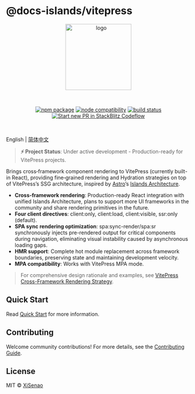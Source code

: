 # @docs-islands/vitepress

<p align="center">
  <a href="https://docs.senao.me/docs-islands/vitepress/core-concepts" target="_blank" rel="noopener noreferrer">  
    <img width="180" src="https://docs.senao.me/docs-islands/vitepress/islands-vitepress.svg" alt="logo">
  </a>
</p>
<br/>
<p align="center">
  <a href="https://npmjs.com/package/@docs-islands/vitepress"><img src="https://img.shields.io/npm/v/@docs-islands/vitepress.svg" alt="npm package"></a>
  <a href="https://nodejs.org/en/about/previous-releases"><img src="https://img.shields.io/node/v/@docs-islands/vitepress.svg" alt="node compatibility"></a>
  <a href="https://github.com/XiSenao/docs-islands/actions/workflows/ci.yml"><img src="https://github.com/XiSenao/docs-islands/actions/workflows/ci.yml/badge.svg?branch=main" alt="build status"></a>
  <a href="https://pr.new/XiSenao/docs-islands"><img src="https://developer.stackblitz.com/img/start_pr_dark_small.svg" alt="Start new PR in StackBlitz Codeflow"></a>
</p>
<br/>

English | [简体中文](./README.zh-CN.md)

> **⚡ Project Status**: Under active development - Production-ready for VitePress projects.

Brings cross‑framework component rendering to VitePress (currently built-in React), providing fine‑grained rendering and Hydration strategies on top of VitePress’s SSG architecture, inspired by [Astro](https://docs.astro.build/)’s [Islands Architecture](https://docs.astro.build/en/concepts/islands).

- **Cross‑framework rendering**: Production-ready React integration with unified Islands Architecture, plans to support more UI frameworks in the community and share rendering primitives in the future.
- **Four client directives**: client:only, client:load, client:visible, ssr:only (default).
- **SPA sync rendering optimization**: spa:sync-render/spa:sr synchronously injects pre-rendered output for critical components during navigation, eliminating visual instability caused by asynchronous loading gaps.
- **HMR support**: Complete hot module replacement across framework boundaries, preserving state and maintaining development velocity.
- **MPA compatibility**: Works with VitePress MPA mode.

> For comprehensive design rationale and examples, see [VitePress Cross-Framework Rendering Strategy](https://docs.senao.me/docs-islands/vitepress/core-concepts).

## Quick Start

Read [Quick Start](https://docs.senao.me/docs-islands/vitepress/quick-start) for more information.

## Contributing

Welcome community contributions! For more details, see the [Contributing Guide](https://github.com/XiSenao/docs-islands/blob/main/.github/CONTRIBUTING.md).

## License

MIT © [XiSenao](https://github.com/XiSenao)
